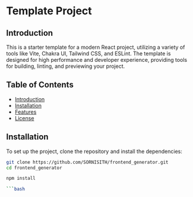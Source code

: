 # Template Project

## Introduction
This is a starter template for a modern React project, utilizing a variety of tools like Vite, Chakra UI, Tailwind CSS, and ESLint. The template is designed for high performance and developer experience, providing tools for building, linting, and previewing your project.

## Table of Contents
- [Introduction](#introduction)
- [Installation](#installation)
- [Features](#features)
- [License](#license)

## Installation
To set up the project, clone the repository and install the dependencies:

```bash
git clone https://github.com/SORNISITH/frontend_generator.git
cd frontend_generator

npm install

```bash
